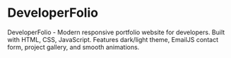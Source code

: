 # DeveloperFolio
DeveloperFolio - Modern responsive portfolio website for developers. Built with HTML, CSS, JavaScript. Features dark/light theme, EmailJS contact form, project gallery, and smooth animations.
